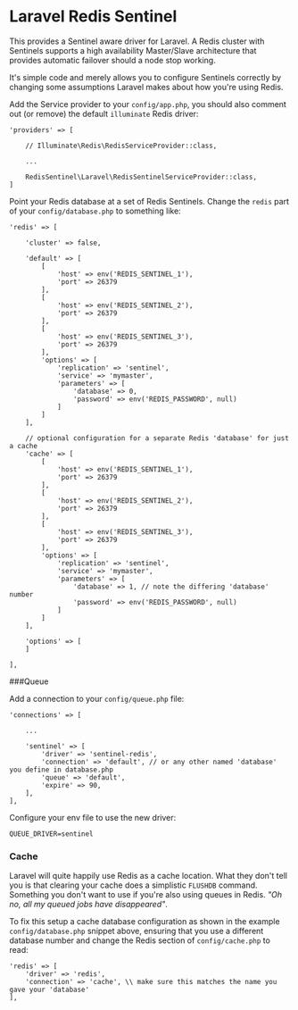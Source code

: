 Laravel Redis Sentinel
============

This provides a Sentinel aware driver for Laravel. A Redis cluster with Sentinels supports a high availability Master/Slave architecture that provides automatic failover should a node stop working. 

It's simple code and merely allows you to configure Sentinels correctly by changing some assumptions Laravel makes about how you're using Redis.

Add the Service provider to your `config/app.php`, you should also comment out (or remove) the default `illuminate` Redis driver:

```
'providers' => [

    // Illuminate\Redis\RedisServiceProvider::class,

    ...
    
    RedisSentinel\Laravel\RedisSentinelServiceProvider::class,
]
```

Point your Redis database at a set of Redis Sentinels. Change the `redis` part of your `config/database.php` to something like:

```
'redis' => [

    'cluster' => false,

    'default' => [
        [
            'host' => env('REDIS_SENTINEL_1'),
            'port' => 26379
        ],
        [
            'host' => env('REDIS_SENTINEL_2'),
            'port' => 26379
        ],
        [
            'host' => env('REDIS_SENTINEL_3'),
            'port' => 26379
        ],
        'options' => [
            'replication' => 'sentinel',
            'service' => 'mymaster',
            'parameters' => [
                'database' => 0,
                'password' => env('REDIS_PASSWORD', null)
            ]
        ]
    ],
    
    // optional configuration for a separate Redis 'database' for just a cache
    'cache' => [
        [
            'host' => env('REDIS_SENTINEL_1'),
            'port' => 26379
        ],
        [
            'host' => env('REDIS_SENTINEL_2'),
            'port' => 26379
        ],
        [
            'host' => env('REDIS_SENTINEL_3'),
            'port' => 26379
        ],
        'options' => [
            'replication' => 'sentinel',
            'service' => 'mymaster',
            'parameters' => [
                'database' => 1, // note the differing 'database' number
                'password' => env('REDIS_PASSWORD', null)
            ]
        ]
    ],

    'options' => [
    ]

],
```

###Queue

Add a connection to your `config/queue.php` file:

```
'connections' => [

    ...
    
    'sentinel' => [
        'driver' => 'sentinel-redis',
        'connection' => 'default', // or any other named 'database' you define in database.php
        'queue' => 'default',
        'expire' => 90,
    ],
],
```

Configure your env file to use the new driver:

```
QUEUE_DRIVER=sentinel
```

### Cache

Laravel will quite happily use Redis as a cache location. What they don't tell you is that clearing your cache does a simplistic `FLUSHDB` command. Something you don't want to use if you're also using queues in Redis. *"Oh no, all my queued jobs have disappeared"*.

To fix this setup a cache database configuration as shown in the example `config/database.php` snippet above, ensuring that you use a different database number and change the Redis section of `config/cache.php` to read:

```
'redis' => [
    'driver' => 'redis',
    'connection' => 'cache', \\ make sure this matches the name you gave your 'database'
],
```
